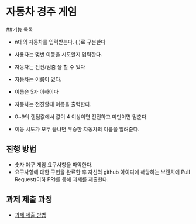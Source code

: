 # 자동차 경주 게임

##기능 목록
 * n대의 자동차를 입력받는다. (,)로 구분한다
 * 사용자는 몇번 이동을 시도할지 입력한다.

 * 자동차는 전진/멈춤 을 할 수 있다
 * 자동차는 이름이 있다.
 * 이름은 5자 이하이다
 * 자동차는 전진할때 이름을 출력한다.
 * 0~9의 랜덤값에서 값이 4 이상이면 전진하고 미만이면 멈춘다

 * 이동 시도가 모두 끝나면 우승한 자동차의 이름을 알려준다.

## 진행 방법
* 숫자 야구 게임 요구사항을 파악한다.
* 요구사항에 대한 구현을 완료한 후 자신의 github 아이디에 해당하는 브랜치에 Pull Request(이하 PR)를 통해 과제를 제출한다.

## 과제 제출 과정
* [과제 제출 방법](https://github.com/next-step/nextstep-docs/tree/master/precourse)

